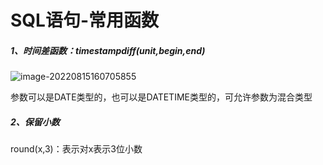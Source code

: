 # SQL语句-常用函数

##### 1、时间差函数：timestampdiff(unit,begin,end)

![image-20220815160705855](C:\Users\HP\AppData\Roaming\Typora\typora-user-images\image-20220815160705855.png)

参数可以是DATE类型的，也可以是DATETIME类型的，可允许参数为混合类型



##### 2、保留小数

round(x,3)：表示对x表示3位小数
